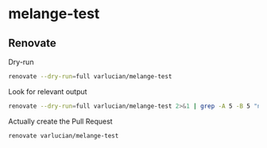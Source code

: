 # melange-test

## Renovate

Dry-run

```bash
renovate --dry-run=full varlucian/melange-test
```

Look for relevant output

```bash
renovate --dry-run=full varlucian/melange-test 2>&1 | grep -A 5 -B 5 "nexthink-oss/gitea-mirror\|nexthink-oss/ghup\|newVersion\|currentVersion"
```

Actually create the Pull Request

```bash
renovate varlucian/melange-test
```

